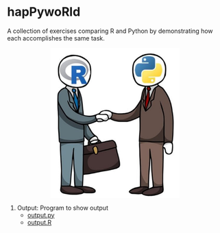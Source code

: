 # hapPywoRld

A collection of exercises comparing R and Python by demonstrating how each accomplishes the same task.

<img src="README_image.JPG" title='Credit to someone who cropped it from someone who copied it from https://www.reddit.com/r/rstatsmemes/' width="300" style="display: block; margin: auto;" />


1. Output: Program to show output
    * [output.py](Python/p1_output.py)
    * [output.R](R/p1_output.R)